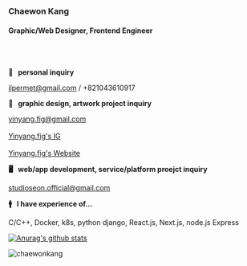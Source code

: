 ### Chaewon Kang
#### Graphic/Web Designer, Frontend Engineer

<br></br>

**🔐 &nbsp; personal inquiry**

ilpermet@gmail.com / +821043610917

**🎨  &nbsp; graphic design, artwork project inquiry**

yinyang.fig@gmail.com
<br></br> [Yinyang.fig's IG](https://instagram.com/yinyang.fig)
<br></br> [Yinyang.fig's Website](https://yin-yang.work)

**🖥  &nbsp; web/app development, service/platform proejct inquiry** 

studioseon.official@gmail.com

**🚹   &nbsp; I have experience of...**

C/C++, Docker, k8s, python django, React.js, Next.js, node.js Express

[![Anurag's github stats](https://github-readme-stats.vercel.app/api?username=chaewonkang&show_icons=true&theme=vue)](https://github.com/anuraghazra/github-readme-stats)

<p><img align="center" src="https://github-readme-stats.vercel.app/api/top-langs?username=chaewonkang&show_icons=true&locale=en&layout=compact" alt="chaewonkang" /></p>

